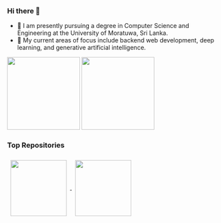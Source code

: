 ### Hi there 👋
<!--
<img width="20%" align="right" alt="Github" src="Programmer.png" />
-->
- 🌱 I am presently pursuing a degree in Computer Science and Engineering at the University of Moratuwa, Sri Lanka.
- 🔭 My current areas of focus include backend web development, deep learning, and generative artificial intelligence.


<!--
### 🛠 &nbsp;Tech Stack

![Python](https://img.shields.io/badge/-Python-05122A?style=flat&logo=python)&nbsp;
![React native](https://img.shields.io/badge/-Git-05122A?style=flat&logo=react)&nbsp;
![JavaScript](https://img.shields.io/badge/-JavaScript-05122A?style=flat&logo=javascript)&nbsp;
![Java](https://img.shields.io/badge/-Java-05122A?style=flat&logo=Java&logoColor=FFA518)&nbsp;
![C++](https://img.shields.io/badge/-C++-05122A?style=flat&logo=C%2B%2B&logoColor=00599C)&nbsp;
![Bootstrap](https://img.shields.io/badge/-Bootstrap-05122A?style=flat&logo=bootstrap&logoColor=563D7C)&nbsp;
![HTML](https://img.shields.io/badge/-HTML-05122A?style=flat&logo=HTML5)&nbsp;
![CSS](https://img.shields.io/badge/-CSS-05122A?style=flat&logo=CSS3&logoColor=1572B6)&nbsp;
![Git](https://img.shields.io/badge/-Git-05122A?style=flat&logo=git)&nbsp;
![GitHub](https://img.shields.io/badge/-GitHub-05122A?style=flat&logo=github)&nbsp;
-->
<!-- ![Visual Studio Code](https://img.shields.io/badge/-Visual%20Studio%20Code-05122A?style=flat&logo=visual-studio-code&logoColor=007ACC)&nbsp;
![Jetbrains](https://img.shields.io/badge/-Jetbrains-05122A?style=flat&logo=jetbrains&logoColor=#000000)&nbsp;  -->

<!-- ![C](https://img.shields.io/badge/-C-05122A?style=flat&logo=C&logoColor=A8B9CC)&nbsp; -->

<div>
<img height="170em" src="https://github-readme-stats.vercel.app/api?username=ndranathunga&theme=github_dark_dimmed&show_icons=true&hide_title=true" />
<img height="170em" src="https://github-readme-stats.vercel.app/api/top-langs/?username=ndranathunga&theme=github_dark_dimmed&layout=compact&langs_count=8&hide=HTML,Jupyter%20Notebook,Tcl" />
</div>
<!-- <img src="https://github-readme-stats.vercel.app/api/wakatime?username=ndranathunga" /> -->



### Top Repositories

<p float="left">
  <a href="https://github.com/ndranathunga/StrawHats_Aether.git">
    <img height="131em" style="margin: 8px 8px 8px 8px;" align="center" src="https://github-readme-stats.vercel.app/api/pin/?username=ndranathunga&repo=StrawHats_Aether&theme=radical&layout=compact" />
  </a>
  <a href="https://github.com/team-ebusiness/eBusiness#e-commerce_platform">
    <img height="131em" style="margin: 8px 8px 8px 8px;" align="center" src="https://github-readme-stats.vercel.app/api/pin/?username=team-ebusiness&repo=eBusiness&theme=radical&layout=compact" />
  </a>
</p>
<!--
#### Languages and Tools

<p align="left">
  <a href="https://skillicons.dev">
    <img height="30em" src="https://skillicons.dev/icons?i=py,cpp,java,bash,mysql,sqlite,php,tensorflow,fastapi,html,css,js,jquery,react,bootstrap" />
  </a>
</p>

<p align="left">
  <a href="https://skillicons.dev">
    <img height="30em" src="https://skillicons.dev/icons?i=git,github,docker,idea,androidstudio,vscode,figma,latex,postman" />
  </a>
</p>
-->
<!-- ![Snake animation](https://github.com/ndranathunga/ndranathunga/blob/output/github-contribution-grid-snake.svg) -->
